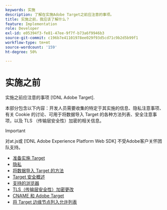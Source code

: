 ```yaml
---
keywords: 实施
description: 了解在实施Adobe Target之前应注意的事项。
title: 实施之前，我应该了解什么？
feature: Implementation
role: Developer
exl-id: e05394f3-fe81-47ee-9f7f-b73a6f9946b3
source-git-commit: c196b7e41101978ee029f93d5cd71c9b2d5b99f1
workflow-type: tm+mt
source-wordcount: '159'
ht-degree: 50%

---
```


# 实施之前

实施之前应注意的事项 [!DNL Adobe Target].

本部分包含以下内容：开发人员需要收集的特定于其实施的信息、隐私注意事项、有关 Cookie 的讨论、可用于将数据导入 Target 的各种方法列表、安全注意事项，以及 TLS （传输层安全性）加密的相关信息。

>[!IMPORTANT]
>
>对at.js或 [!DNL Adobe Experience Platform Web SDK] 不受Adobe客户关怀团队支持。

- [准备实施 Target](https://developer.adobe.com/target/before-implement/prepare-to-implement-target/)
- [隐私](https://developer.adobe.com/target/before-implement/privacy/privacy/)
- [将数据导入 Target 的方法](https://developer.adobe.com/target/before-implement/methods-to-get-data-into-target/methods-to-get-data-into-target/)
- [Target 安全概述](https://developer.adobe.com/target/before-implement/target-security-overview/)
- [支持的浏览器](https://developer.adobe.com/target/before-implement/supported-browsers/)
- [TLS（传输层安全性）加密更改](https://developer.adobe.com/target/before-implement/tls-transport-layer-security-encryption/)
- [CNAME 和 Adobe Target](https://developer.adobe.com/target/before-implement/implement-cname-support-in-target/)
- [将 Target 边缘节点列入允许列表](https://developer.adobe.com/target/before-implement/privacy/allowlist-edges/)
